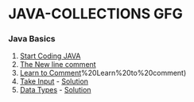 # JAVA-COLLECTIONS GFG
### Java Basics

1. [Start Coding JAVA](https://github.com/Rani-dha/JAVA-COLLECTIONS-/tree/master/java%20basics/1%20Start%20Coding)
2. [The New line comment](https://github.com/Rani-dha/JAVA-COLLECTIONS-/tree/master/java%20basics/2%20The%20New%20Line)
3. [Learn to Comment](https://github.com/Rani-dha/JAVA-COLLECTIONS-/tree/master/java%20basics/3)%20Learn%20to%20comment)
4. [Take Input](https://practice.geeksforgeeks.org/problems/taking-input-java/0/) - [Solution](https://github.com/Rani-dha/JAVA-COLLECTIONS-/blob/master/takeInput.java)
5. [Data Types](https://practice.geeksforgeeks.org/problems/data-types-java/0/) - [Solution](https://github.com/Rani-dha/JAVA-COLLECTIONS-/blob/master/dataTypes.java)

